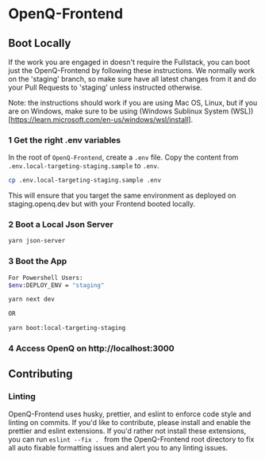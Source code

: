 # OpenQ-Frontend

## Boot Locally

If the work you are engaged in doesn't require the Fullstack, you can boot just the OpenQ-Frontend by following these instructions. We normally work on the 'staging' branch, so make sure have all latest changes from it and do your Pull Requests to 'staging' unless instructed otherwise.

Note: the instructions should work if you are using Mac OS, Linux, but if you are on Windows, make sure to be using (Windows Sublinux System (WSL))[https://learn.microsoft.com/en-us/windows/wsl/install].

### 1 Get the right .env variables

In the root of `OpenQ-Frontend`, create a `.env` file.
Copy the content from `.env.local-targeting-staging.sample` to `.env`.

```bash
cp .env.local-targeting-staging.sample .env
```

This will ensure that you target the same environment as deployed on staging.openq.dev but with your Frontend booted locally.

### 2 Boot a Local Json Server

```bash
yarn json-server
```

### 3 Boot the App

```bash
For Powershell Users:
$env:DEPLOY_ENV = "staging"

yarn next dev

OR

yarn boot:local-targeting-staging
```

### 4 Access OpenQ on http://localhost:3000

## Contributing

### Linting

OpenQ-Frontend uses husky, prettier, and eslint to enforce code style and linting on commits. If you'd like to contribute, please install and enable the prettier and eslint extensions. If you'd rather not install these extensions, you can run `eslint --fix . ` from the OpenQ-Frontend root directory to fix all auto fixable formatting issues and alert you to any linting issues.